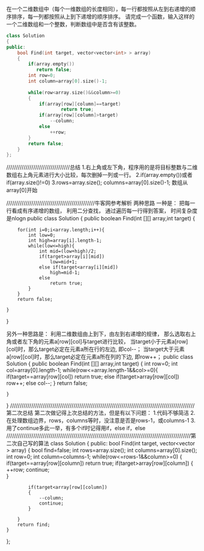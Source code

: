 在一个二维数组中（每个一维数组的长度相同），每一行都按照从左到右递增的顺序排序，每一列都按照从上到下递增的顺序排序。
请完成一个函数，输入这样的一个二维数组和一个整数，判断数组中是否含有该整数。
```c++
class Solution
{
public:
    bool Find(int target, vector<vector<int> > array)
    {
        if(array.empty())
           return false;
        int row=0;
        int column=array[0].size()-1;
         
        while(row<array.size()&&column>=0)
        {
            if(array[row][column]==target)
                    return true;
            if(array[row][column]>target)
                --column;
            else
                ++row;
        }
        return false;
    }
};
```
/////////////////////////////////总结
1.右上角或左下角，程序用的是将目标整数与二维数组右上角元素进行大小比较，每次删掉一列或一行。
2.if(array.empty())或者if(array.size()!=0)
3.rows=array.size();
  columns=array[0].size()-1;
  数组从array[0]开始


//////////////////////////////////////////////牛客网参考解析
两种思路
一种是：
把每一行看成有序递增的数组，
利用二分查找，
通过遍历每一行得到答案，
时间复杂度是nlogn
public class Solution {
    public boolean Find(int [][] array,int target) {
         
        for(int i=0;i<array.length;i++){
            int low=0;
            int high=array[i].length-1;
            while(low<=high){
                int mid=(low+high)/2;
                if(target>array[i][mid])
                    low=mid+1;
                else if(target<array[i][mid])
                    high=mid-1;
                else
                    return true;
            }
        }
        return false;
 
    }
}
 
另外一种思路是：
利用二维数组由上到下，由左到右递增的规律，
那么选取右上角或者左下角的元素a[row][col]与target进行比较，
当target小于元素a[row][col]时，那么target必定在元素a所在行的左边,
即col--；
当target大于元素a[row][col]时，那么target必定在元素a所在列的下边,
即row++；
public class Solution {
    public boolean Find(int [][] array,int target) {
        int row=0;
        int col=array[0].length-1;
        while(row<=array.length-1&&col>=0){
            if(target==array[row][col])
                return true;
            else if(target>array[row][col])
                row++;
            else
                col--;
        }
        return false;
 
    }
}
////////////////////////////////////////////////////////////////////////////////////////////////第二次总结
第二次做记得上次总结的方法，但是有以下问题：
1.代码不够简洁
2.在处理数组边界，rows，columns等时，没注意是否是rows-1，或columns-1
3.用了continue多此一举，有多个if时记得用if，else if，else
////////////////////////////////////////////////////////////////////////////////////////////////第二次自己写的算法
class Solution
{
public:
    bool Find(int target, vector<vector<int> > array)
    {
        bool find=false;
        int rows=array.size();
        int columns=array[0].size();
        int row=0;
        int column=columns-1;
        while(row<=rows-1&&column>=0)
        {
            if(target==array[row][column])
                return true;
            if(target>array[row][column])
            {
                ++row;
                continue;              
            }
 
            if(target<array[row][column])
            {
                --column;
                continue;  
            }
                            
        }
        return find;
    }
};
